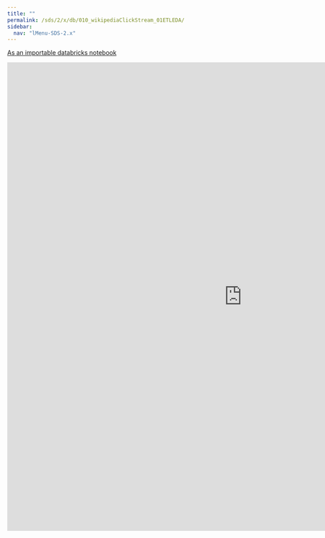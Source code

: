 ```yaml
---
title: ""
permalink: /sds/2/x/db/010_wikipediaClickStream_01ETLEDA/
sidebar:
  nav: "lMenu-SDS-2.x"
---
```


[As an importable databricks notebook](https://lamastex.github.io/scalable-data-science/sds/2/x/db/010_wikipediaClickStream_01ETLEDA.html)

<iframe src="https://lamastex.github.io/scalable-data-science/sds/2/x/db/010_wikipediaClickStream_01ETLEDA" width="1080" height="1080" frameborder="0"></iframe>

